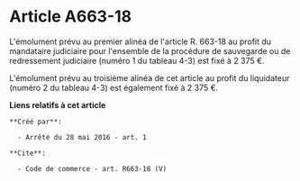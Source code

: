 # Article A663-18

L'émolument prévu au premier alinéa de l'article R. 663-18 au profit du mandataire judiciaire pour l'ensemble de la procédure
de sauvegarde ou de redressement judiciaire (numéro 1 du tableau 4-3) est fixé à 2 375 €. 

L'émolument prévu au troisième alinéa de cet article au profit du liquidateur (numéro 2 du tableau 4-3) est également fixé à
2 375 €.

**Liens relatifs à cet article**

	**Créé par**:

	  - Arrêté du 28 mai 2016 - art. 1

	**Cite**:

	  - Code de commerce - art. R663-18 (V)

